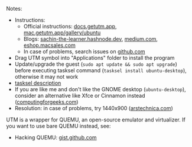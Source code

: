 Notes:

- Instructions: 
  - Official instructions: [docs.getutm.app](https://docs.getutm.app/guides/ubuntu/), [mac.getutm.app/gallery/ubuntu](https://mac.getutm.app/gallery/ubuntu-20-04)
  - Blogs: [sachin-the-learner.hashnode.dev](https://sachin-the-learner.hashnode.dev/install-ubuntu-using-utm-on-mac), [medium.com](https://medium.com/@lizrice/linux-vms-on-an-m1-based-mac-with-vscode-and-utm-d73e7cb06133), [eshop.macsales.com](https://eshop.macsales.com/blog/72081-utm-virtual-machine-on-m1-mac/)
  - In case of problems, search issues on [github.com](https://github.com/utmapp/UTM/issues)
- Drag UTM symbol into "Applications" folder to install the program
- Update/upgrade the guest (`sudo apt update && sudo apt upgrade`) before executing tasksel command (`tasksel install ubuntu-desktop`), otherwise it may not work
- [tasksel description](https://wiki.debian.org/tasksel)
- If you are like me and don't like the GNOME desktop (`ubuntu-desktop`), consider an alternative like Xfce or Cinnamon instead ([computingforgeeks.com](https://computingforgeeks.com/how-to-install-cinnamon-desktop-environment-on-debian/))
- Resolution: in case of problems, try 1440x900 ([arstechnica.com](https://arstechnica.com/civis/viewtopic.php?f=19&t=1473419))

UTM is a wrapper for QUEMU, an open-source emulator and virtualizer. If you want to use bare QUEMU instead, see:

- Hacking QUEMU: [gist.github.com](https://gist.github.com/akihikodaki/87df4149e7ca87f18dc56807ec5a1bc5)

